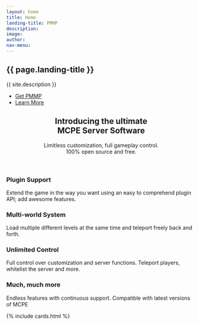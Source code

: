 ```yaml
---
layout: home
title: Home
landing-title: PMMP
description: 
image: 
author: 
nav-menu: 
---
```


<!-- Banner -->
<section id="banner">
    <h2>{{ page.landing-title }}</h2>
    <p>{{ site.description }}</p>
    <ul class="actions">
        <li><a href="get.html" class="button special">Get PMMP</a></li>
        <li><a href="#" class="button">Learn More</a></li>
    </ul>
</section>

<!-- Main -->
<section id="main" class="container">

<section class="box special">
    <header class="major">
        <h2>Introducing the ultimate
        <br />
        MCPE Server Software</h2>
        <p>Limitless customization, full gameplay control.<br />
        100% open source and free.</p>
    </header>
</section>

<section class="box special features">
    <div class="features-row">
        <section>
            <span class="icon major fa-bolt accent2"></span>
            <h3>Plugin Support</h3>
            <p>Extend the game in the way you want using an easy to comprehend plugin API; add awesome features.</p>
        </section>
        <section>
            <span class="icon major fa-globe accent3"></span>
            <h3>Multi-world System</h3>
            <p>Load multiple different levels at the same time and teleport freely back and forth.</p>
        </section>
    </div>
    <div class="features-row">
        <section>
            <span class="icon major fa-wrench accent4"></span>
            <h3>Unlimited Control</h3>
            <p>Full control over customization and server functions. Teleport players, whitelist the server and more.</p>
        </section>
        <section>
            <span class="icon major fa-plus accent5"></span>
            <h3>Much, much more</h3>
            <p>Endless features with continuous support. Compatible with latest versions of MCPE</p>
        </section>
    </div>
</section>

{% include cards.html %}

</section>
